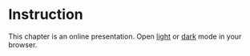 Instruction
===========

This chapter is an online presentation.  Open [light](https://robrich.org/slides/terraforrm-hands-on-workshop-aws/light.html) or [dark](https://robrich.org/slides/terraforrm-hands-on-workshop-aws/) mode in your browser.
